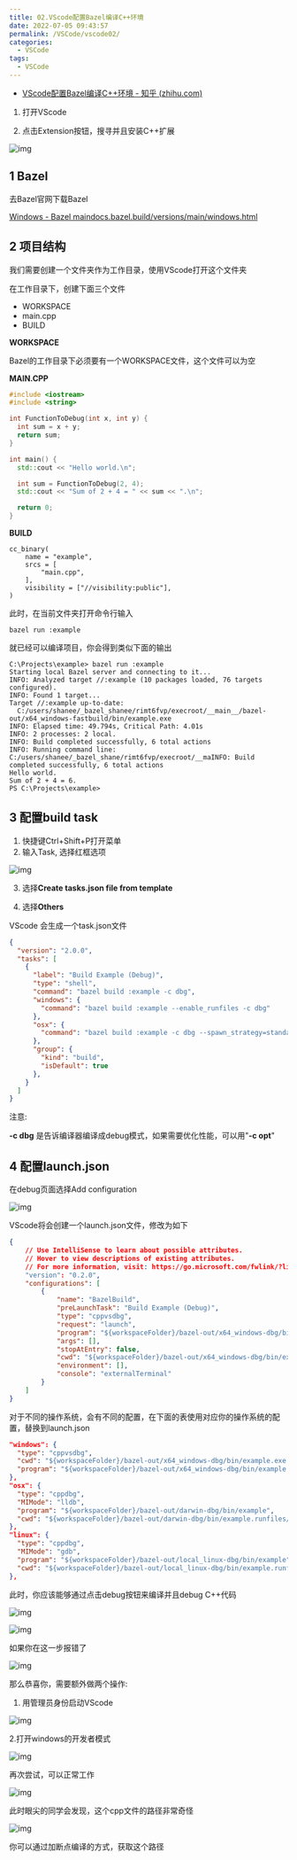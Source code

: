```yaml
---
title: 02.VScode配置Bazel编译C++环境
date: 2022-07-05 09:43:57
permalink: /VSCode/vscode02/
categories:
  - VSCode
tags:
  - VSCode
---
```


- [VScode配置Bazel编译C++环境 - 知乎 (zhihu.com)](https://zhuanlan.zhihu.com/p/471563825)

1. 打开VScode

2. 点击Extension按钮，搜寻并且安装C++扩展

![img](https://pic3.zhimg.com/80/v2-bb150d19c751dc7794877c678993302a_720w.jpg)

## 1 Bazel

去Bazel官网下载Bazel

[Windows - Bazel maindocs.bazel.build/versions/main/windows.html](https://link.zhihu.com/?target=https%3A//docs.bazel.build/versions/main/windows.html)

## 2 项目结构

我们需要创建一个文件夹作为工作目录，使用VScode打开这个文件夹

在工作目录下，创建下面三个文件

- WORKSPACE
- main.cpp
- BUILD

**WORKSPACE**

Bazel的工作目录下必须要有一个WORKSPACE文件，这个文件可以为空

**MAIN.CPP**

```cpp
#include <iostream>
#include <string>

int FunctionToDebug(int x, int y) {
  int sum = x + y;
  return sum;
}

int main() {
  std::cout << "Hello world.\n";

  int sum = FunctionToDebug(2, 4);
  std::cout << "Sum of 2 + 4 = " << sum << ".\n";

  return 0;
}
```

**BUILD**

```text
cc_binary(
    name = "example",
    srcs = [ 
        "main.cpp",
    ],
    visibility = ["//visibility:public"],
)
```

此时，在当前文件夹打开命令行输入

```text
bazel run :example
```

就已经可以编译项目，你会得到类似下面的输出

```text
C:\Projects\example> bazel run :example
Starting local Bazel server and connecting to it...
INFO: Analyzed target //:example (10 packages loaded, 76 targets configured).
INFO: Found 1 target...
Target //:example up-to-date:
  C:/users/shanee/_bazel_shanee/rimt6fvp/execroot/__main__/bazel-out/x64_windows-fastbuild/bin/example.exe
INFO: Elapsed time: 49.794s, Critical Path: 4.01s
INFO: 2 processes: 2 local.
INFO: Build completed successfully, 6 total actions
INFO: Running command line: C:/users/shanee/_bazel_shane/rimt6fvp/execroot/__maINFO: Build completed successfully, 6 total actions
Hello world.
Sum of 2 + 4 = 6.
PS C:\Projects\example>
```

## 3 配置build task

1. 快捷键Ctrl+Shift+P打开菜单
2. 输入Task, 选择红框选项

![img](https://pic3.zhimg.com/80/v2-c101d54d2e0e50a2d3391904b438738a_720w.jpg)

3. 选择**Create tasks.json file from template**

4. 选择**Others**

VScode 会生成一个task.json文件

```json
{
  "version": "2.0.0",
  "tasks": [
    {
      "label": "Build Example (Debug)",
      "type": "shell",
      "command": "bazel build :example -c dbg",
      "windows": {
        "command": "bazel build :example --enable_runfiles -c dbg"
      },
      "osx": {
        "command": "bazel build :example -c dbg --spawn_strategy=standalone",
      },
      "group": {
        "kind": "build",
        "isDefault": true
      },
    }
  ]
}
```

注意:

**-c dbg** 是告诉编译器编译成debug模式，如果需要优化性能，可以用"**-c opt**"

## 4 配置launch.json

在debug页面选择Add configuration

![img](https://pic3.zhimg.com/80/v2-b520f4f755392613af566481335dfe86_720w.jpg)

VScode将会创建一个launch.json文件，修改为如下

```json
{
    // Use IntelliSense to learn about possible attributes.
    // Hover to view descriptions of existing attributes.
    // For more information, visit: https://go.microsoft.com/fwlink/?linkid=830387
    "version": "0.2.0",
    "configurations": [
        {
            "name": "BazelBuild",
            "preLaunchTask": "Build Example (Debug)",
            "type": "cppvsdbg",
            "request": "launch",
            "program": "${workspaceFolder}/bazel-out/x64_windows-dbg/bin/example.exe",
            "args": [],
            "stopAtEntry": false,
            "cwd": "${workspaceFolder}/bazel-out/x64_windows-dbg/bin/example.exe.runfiles/__main__/",
            "environment": [],
            "console": "externalTerminal"
        }
    ]
}
```

对于不同的操作系统，会有不同的配置，在下面的表使用对应你的操作系统的配置，替换到launch.json

```json
"windows": {
  "type": "cppvsdbg",
  "cwd": "${workspaceFolder}/bazel-out/x64_windows-dbg/bin/example.exe.runfiles/__main__/",
  "program": "${workspaceFolder}/bazel-out/x64_windows-dbg/bin/example.exe",
},
"osx": {
  "type": "cppdbg",
  "MIMode": "lldb",
  "program": "${workspaceFolder}/bazel-out/darwin-dbg/bin/example",
  "cwd": "${workspaceFolder}/bazel-out/darwin-dbg/bin/example.runfiles/__main__/",
},
"linux": {
  "type": "cppdbg",
  "MIMode": "gdb",
  "program": "${workspaceFolder}/bazel-out/local_linux-dbg/bin/example",
  "cwd": "${workspaceFolder}/bazel-out/local_linux-dbg/bin/example.runfiles/__main__/",
},
```

此时，你应该能够通过点击debug按钮来编译并且debug C++代码

![img](https://pic2.zhimg.com/80/v2-4e2e21f108717910134611fc6e79c1d9_720w.jpg)

![img](https://pic1.zhimg.com/80/v2-cf338169a16f8a1cd6d695cd6f2efcac_720w.jpg)

如果你在这一步报错了

![img](https://pic4.zhimg.com/80/v2-729705982ddbbcb44f97616330a4a24b_720w.jpg)

那么恭喜你，需要额外做两个操作:

1. 用管理员身份启动VScode

![img](https://pic4.zhimg.com/80/v2-9f1726cee34637d29219c604c3caccef_720w.jpg)

2.打开windows的开发者模式

![img](https://pic1.zhimg.com/80/v2-44ac565b8a7d6f1643fcf5ab84ae9e3c_720w.jpg)

再次尝试，可以正常工作

![img](https://pic3.zhimg.com/80/v2-7ebed45c265224f98051244e69f7531a_720w.jpg)

此时眼尖的同学会发现，这个cpp文件的路径非常奇怪

![img](https://pic4.zhimg.com/80/v2-b11753d9c0121a1ed3baefb8cb8f7da7_720w.png)

你可以通过加断点编译的方式，获取这个路径